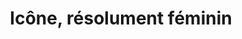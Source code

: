 ---
title: "Icône, résolument féminin"
url: /montbeliard/icone-resolument-feminin/
shop: vêtements
---